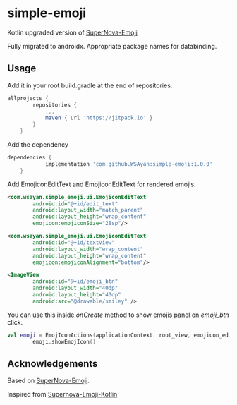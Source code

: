 # simple-emoji

Kotlin upgraded version of [SuperNova-Emoji](https://github.com/hani-momanii/SuperNova-Emoji)

Fully migrated to androidx. 
Appropriate package names for databinding. 

## Usage

Add it in your root build.gradle at the end of repositories:
```gradle
allprojects {
		repositories {
			...
			maven { url 'https://jitpack.io' }
		}
	}
```

Add the dependency
```gradle
dependencies {
	        implementation 'com.github.WSAyan:simple-emoji:1.0.0'
	}
```

Add EmojiconEditText and EmojiconEditText for rendered emojis. 
```xml
<com.wsayan.simple_emoji.ui.EmojiconEditText
        android:id="@+id/edit_text"
        android:layout_width="match_parent"
        android:layout_height="wrap_content"
        emojicon:emojiconSize="28sp"/>

<com.wsayan.simple_emoji.ui.EmojiconEditText
        android:id="@+id/textView"
        android:layout_width="wrap_content"
        android:layout_height="wrap_content"
        emojicon:emojiconAlignment="bottom"/>

<ImageView
        android:id="@+id/emoji_btn"
        android:layout_width="40dp"
        android:layout_height="40dp"
        android:src="@drawable/smiley" />
```

You can use this inside *onCreate* method to show emojis panel on *emoji_btn* click. 
```kotlin
val emoji = EmojIconActions(applicationContext, root_view, emojicon_edit_text, emoji_btn)
        emoji.showEmojIcon()
```

## Acknowledgements

Based on [SuperNova-Emoji](https://github.com/hani-momanii/SuperNova-Emoji).

Inspired from [Supernova-Emoji-Kotlin](https://github.com/dbh4ck/Supernova-Emoji-Kotlin)